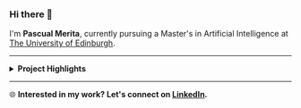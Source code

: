 ### Hi there 👋

I'm **Pascual Merita**, currently pursuing a Master's in Artificial Intelligence at [The University of Edinburgh](https://www.ed.ac.uk/studying/postgraduate/degrees?id=107&r=site/view).

---

<details>
<summary><strong>Project Highlights</strong></summary>
<br>

> #### **Multimodal Dynamic Token Pooling in Transformers**
> - *Transformers* are widely used in the AI space, but training them requires significant time and resources. Research in the text domain demonstrates that *dynamic token pooling* can increase training speeds by  up to fivefold and significantly improve performance. My investigation extends this concept to other modalities, such as audio and vision, with the potential for even greater training speed gains – exceeding 10x.

> ---

> #### **LLM Probing as a Method for Hallucination Detection**
> - *LLMs* offer immense potential, but their tendency to ‘hallucinate’ misleading information poses serious risks, particularly in the medical field. Our research addresses this by training ML models (called *probes*) on LLM’s latent activations to detect hallucinations. Our findings show that this approach generalizes well to more difficult datasets, paving the way for more reliable AI in the future.

> ---
 
> #### **Siamese Song2Vec**
> - Major music streaming platforms employ advanced recommendation systems that carefully balance diversity and similarity to provide personalized song recommendations. However, DJs and music producers exhibit unique needs, requiring similarity-based recommendations. My study leverages the distributional hypothesis (coming from NLP) to generate unsupervised, similarity-based song embeddings from playlists. We do so by employing *Siamese Neural Networks* using Triplet Loss on song's Mel Spectograms.

> ---

> #### **Improving Audio-Filtering Music Recommendation Systems Using Deep Learning Methodologies**
> - I tackle the same problem explained in the bullet point above but now from a different angle. My approach consists of the following two steps: First, upon receiving a user-inputted audio file, tags, such as instruments and genres, are extracted using a *Convolutional Recurrent Neural Network*. Songs that lack these tags are excluded from the pool of potential recommendations. Second, the audio file is processed through a *Short-Chunk Convolutional Neural Network with Residual Connections*. Medium-level features, including liveness and tempo, are extracted, and a similarity metric is employed to compare these features with the subset of songs from the first step. The result is a curated selection of similar songs.

</details>

---

🌐 **Interested in my work? Let's connect on [LinkedIn](https://www.linkedin.com/in/pascual-merita-torres-0098401ba/).**
